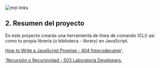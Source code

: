 ![md-links](https://user-images.githubusercontent.com/110297/42118443-b7a5f1f0-7bc8-11e8-96ad-9cc5593715a6.jpg)

## 2. Resumen del proyecto

En este proyecto crearás una herramienta de línea de comando (CLI) así como tu
propia librería (o biblioteca - library) en JavaScript.

[How to Write a JavaScript Promise - 404 freecodecamp]('https://www.freecodecamp.org/news/how-to-write-a-javascript-promise-4ed8d44292b8/)', 

['Recursión o Recursividad - 503 Laboratoria Developers]('https://medium.com/laboratoria-developers/recursi%C3%B3n-o-recursividad-ec8f1a359727'), 

